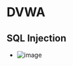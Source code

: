 # DVWA 
## SQL Injection
- ![image](https://github.com/user-attachments/assets/34c513ab-1cb7-4e22-816e-fa2ed86d906b)
